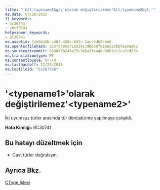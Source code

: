```yaml
---
title: "'&lt;typename1&gt;'olarak değiştirilemez'&lt;typename2&gt;'"
ms.date: 07/20/2015
f1_keywords:
- bc30741
- vbc30741
helpviewer_keywords:
- BC30741
ms.assetid: fcb6b42b-a487-430e-b55c-1acc9db8a4e8
ms.openlocfilehash: d257c4059716d241c9bbd9f619a533bbfee0ae92
ms.sourcegitcommit: 0888d7b24f475c346a3f444de8d83ec1ca7cd234
ms.translationtype: MT
ms.contentlocale: tr-TR
ms.lasthandoff: 12/22/2018
ms.locfileid: "53767796"
---
```

# <a name="lttypename1gt-cannot-be-converted-to-lttypename2gt"></a>'&lt;typename1&gt;'olarak değiştirilemez'&lt;typename2&gt;'
İki uyumsuz türler arasında tür dönüştürme yapılmaya çalışıldı.  
  
 **Hata Kimliği:** BC30741  
  
## <a name="to-correct-this-error"></a>Bu hatayı düzeltmek için  
  
-   Cast türler doğrulayın.  
  
## <a name="see-also"></a>Ayrıca Bkz.  
 [CType İşlevi](../../visual-basic/language-reference/functions/ctype-function.md)

